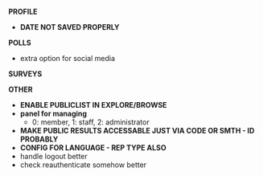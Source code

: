 **PROFILE**

- **DATE NOT SAVED PROPERLY**

**POLLS**
- extra option for social media

**SURVEYS**

**OTHER**

- **ENABLE PUBLICLIST IN EXPLORE/BROWSE**
- **panel for managing**
  - 0: member, 1: staff, 2: administrator
- **MAKE PUBLIC RESULTS ACCESSABLE JUST VIA CODE OR SMTH - ID PROBABLY**
- **CONFIG FOR LANGUAGE - REP TYPE ALSO**
- handle logout better
- check reauthenticate somehow better